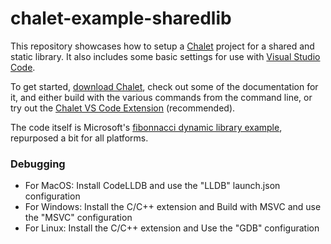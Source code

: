 # chalet-example-sharedlib

This repository showcases how to setup a [Chalet](https://www.chalet-work.space) project for a shared and static library. It also includes some basic settings for use with [Visual Studio Code](https://code.visualstudio.com/).

To get started, [download Chalet](https://www.chalet-work.space/download), check out some of the documentation for it, and either build with the various commands from the command line, or try out the [Chalet VS Code Extension](https://marketplace.visualstudio.com/items?itemName=chalet-org.vscode-chalet) (recommended).

The code itself is Microsoft's [fibonnacci dynamic library example](https://docs.microsoft.com/en-us/cpp/build/walkthrough-creating-and-using-a-dynamic-link-library-cpp?view=msvc-170), repurposed a bit for all platforms.


### Debugging

* For MacOS: Install CodeLLDB and use the "LLDB" launch.json configuration
* For Windows: Install the C/C++ extension and Build with MSVC and use the "MSVC" configuration
* For Linux: Install the C/C++ extension and Use the "GDB" configuration
